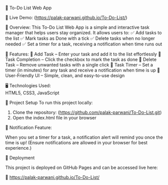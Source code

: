 📝 To-Do List Web App

🚀 Live Demo: (https://palak-parwani.github.io/To-Do-List/)

📌 Overview:
This To-Do List Web App is a simple and interactive task manager that helps users stay organized. It allows users to:
✅ Add tasks to the list
✅ Mark tasks as Done with a tick
✅ Delete tasks when no longer needed
✅ Set a timer for a task, receiving a notification when time runs out

🎯 Features:
🔹 Add Task – Enter your task and add it to the list effortlessly
🔹 Task Completion – Click the checkbox to mark the task as done
🔹 Delete Task – Remove unwanted tasks with a single click
🔹 Task Timer – Set a timer (in minutes) for any task and receive a notification when time is up
🔹 User-Friendly UI – Simple, clean, and easy-to-use design

🖥️ Technologies Used:  
HTML5, CSS3, JavaScript

📂 Project Setup
To run this project locally:

1. Clone the repository: (https://github.com/palak-parwani/To-Do-List.git)
2. Open the index.html file in your browser

📢 Notification Feature:

When you set a timer for a task, a notification alert will remind you once the time is up! (Ensure notifications are allowed in your browser for best experience.)

🚀 Deployment

This project is deployed on GitHub Pages and can be accessed live here:

🔗 https://palak-parwani.github.io/To-Do-List/


